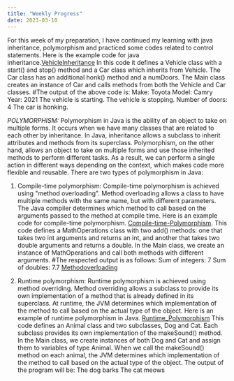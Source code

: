 ```yaml
---
title: "Weekly Progress"
date: 2023-03-10
---
```

For this week of my preparation, I have continued my learning with java inheritance, polymorphism and practiced some codes related to control statements.
Here is the example code for java inheritance.[VehicleInheritance](https://github.com/Srihitha2/Software-Engineering/blob/main/codes/InheritanceExample.java)
In this code it defines a Vehicle class with a start() and stop() method and a Car class which inherits from Vehicle. The Car class has an additional honk() method and a numDoors. The Main class creates an instance of Car and calls methods from both the Vehicle and Car classes.
#The output of the above code is:
Make: Toyota
Model: Camry
Year: 2021
The vehicle is starting.
The vehicle is stopping.
Number of doors: 4
The car is honking.

*POLYMORPHISM:*
Polymorphism in Java is the ability of an object to take on multiple forms. It occurs when we have many classes that are related to each other by inheritance. In Java, inheritance allows a subclass to inherit attributes and methods from its superclass. Polymorphism, on the other hand, allows an object to take on multiple forms and use those inherited methods to perform different tasks. As a result, we can perform a single action in different ways depending on the context, which makes code more flexible and reusable.
There are two types of polymorphism in Java:
1. Compile-time polymorphism:
Compile-time polymorphism is achieved using "method overloading". Method overloading allows a class to have multiple methods with the same name, but with different parameters. The Java compiler determines which method to call based on the arguments passed to the method at compile time.
Here is an example code for compile-time polymorphism. [Compile-time-Polymorphism](https://github.com/Srihitha2/SoftwareEngineering/blob/main/codes/Compiletime_poly.java). This code defines a MathOperations class with two add() methods: one that takes two int arguments and returns an int, and another that takes two double arguments and returns a double. In the Main class, we create an instance of MathOperations and call both methods with different arguments.
#The respected output is as follows:
Sum of integers: 7
Sum of doubles: 7.7
[Methodoverloading](https://github.com/Srihitha2/Software-Engineering/blob/main/codes/Methodoverloading.java)

2. Runtime polymorphism:
Runtime polymorphism is achieved using method overriding. Method overriding allows a subclass to provide its own implementation of a method that is already defined in its superclass. At runtime, the JVM determines which implementation of the method to call based on the actual type of the object.
Here is an example of runtime polymorphism in Java. [Runtime_Polymorphism](https://github.com/Srihitha2/Software-Engineering/blob/main/codes/Runtime_polymorphism.java)
This code defines an Animal class and two subclasses, Dog and Cat. Each subclass provides its own implementation of the makeSound() method. In the Main class, we create instances of both Dog and Cat and assign them to variables of type Animal. When we call the makeSound() method on each animal, the JVM determines which implementation of the method to call based on the actual type of the object.
The output of the program will be:
The dog barks
The cat meows


